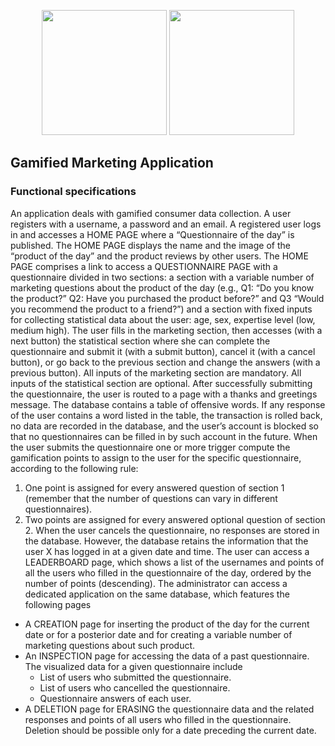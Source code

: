 <p align="center">
    <img src="https://user-images.githubusercontent.com/16304728/119998747-4add0180-bfd1-11eb-8361-0dc74c5e116a.png" height="200" />
    <img src="https://user-images.githubusercontent.com/16304728/119998944-81b31780-bfd1-11eb-8665-42fda50d4ee1.png" height="200"/>
</p>

## Gamified Marketing Application
### Functional specifications
An application deals with gamified consumer data collection. A user registers with a username, a password and an email. A registered user logs in and accesses a HOME PAGE where a “Questionnaire of the day” is published.
The HOME PAGE displays the name and the image of the “product of the day” and the product reviews by other users. The HOME PAGE comprises a link to access a QUESTIONNAIRE PAGE with a questionnaire divided in two sections: a section with a variable number of marketing questions about the product of the day (e.g., Q1: “Do you know the product?” Q2: Have you purchased the product before?” and Q3 “Would you recommend the product to a friend?”) and a section with fixed inputs for collecting statistical data about the user: age, sex, expertise level (low, medium high). The user fills in the marketing section, then accesses (with a next button) the statistical section where she can complete the questionnaire and submit it (with a submit button), cancel it (with a cancel button), or go back to the previous section and change the answers (with a previous button). All inputs of the marketing section are mandatory. All inputs of the statistical section are optional.
After successfully submitting the questionnaire, the user is routed to a page with a thanks and greetings message.
The database contains a table of offensive words. If any response of the user contains a word listed in the table, the transaction is rolled back, no data are recorded in the database, and the user’s account is blocked so that no questionnaires can be filled in by such account in the future.
When the user submits the questionnaire one or more trigger compute the gamification points to assign to the user for the specific questionnaire, according to the following rule:
1. One point is assigned for every answered question of section 1 (remember that the number of questions can vary in different questionnaires).
2. Two points are assigned for every answered optional question of section 2.
When the user cancels the questionnaire, no responses are stored in the database. However, the database retains the information that the user X has logged in at a given date and time.
The user can access a LEADERBOARD page, which shows a list of the usernames and points of all the users who filled in the questionnaire of the day, ordered by the number of points (descending).
The administrator can access a dedicated application on the same database, which features the following pages
- A CREATION page for inserting the product of the day for the current date or for a posterior date and for creating a variable number of marketing questions about such product.
- An INSPECTION page for accessing the data of a past questionnaire. The visualized data for a given questionnaire include
    + List of users who submitted the questionnaire.
    + List of users who cancelled the questionnaire.
    + Questionnaire answers of each user.
- A DELETION page for ERASING the questionnaire data and the related responses and points of all users who filled in the questionnaire. Deletion should be possible only for a date preceding the current date.
